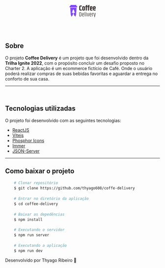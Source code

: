 <p align="center">
 <img src="/public/logo.png" alt="Coffee Delivery" />
</p>
<br>
<br>

## Sobre

O projeto **Coffee Delivery** é um projeto que foi desenvolvido dentro da **Trilha Ignite 2022**, com o propósito concluir um desafio proposto no Charter 2.
A aplicação é um ecommerce fictício de Café. Onde o usuário poderá realizar compras de suas bebidas favoritas e aguardar a entrega no conforto de sua casa.

---

<br>

## Tecnologias utilizadas

O projeto foi desenvolvido com as seguintes tecnologias:

- [ReactJS](https://pt-br.reactjs.org/)
- [Vitejs](https://vitejs.dev/)
- [Phosphor Icons](https://phosphoricons.com/)
- [Immer](https://immerjs.github.io/immer/)
- [JSON-Server](https://www.npmjs.com/package/json-server)


---

## Como baixar o projeto

```bash
    # Clonar repositório
    $ git clone https://github.com/thyago608/coffe-delivery

    # Entrar no diretório da aplicação
    $ cd coffee-delivery

    # Baixar as depedências
    $ npm install

    # Executando o servidor
    $ npm run server
    
    # Executando a aplicação
    $ npm run dev
```

Desenvolvido por Thyago Ribeiro 👋

